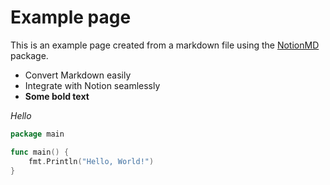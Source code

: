# Example page

This is an example page created from a markdown file using the [NotionMD](https://github.com/brittonhayes/notionmd) package.

- Convert Markdown easily
- Integrate with Notion seamlessly
- **Some bold text**

*Hello*

```go
package main

func main() {
    fmt.Println("Hello, World!")
}
```
